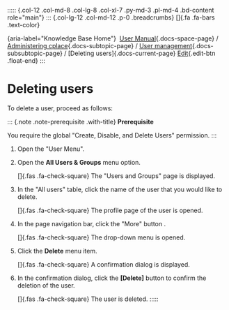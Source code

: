 ::::: {.col-12 .col-md-8 .col-lg-8 .col-xl-7 .py-md-3 .pl-md-4 .bd-content role="main"}
::: {.col-lg-12 .col-md-12 .p-0 .breadcrumbs}
[]{.fa .fa-bars .text-color}

[](https://docs.cplace.io/){aria-label="Knowledge Base Home"}  [User
Manual](/user-manual-en/){.docs-space-page} / [Administering
cplace](/user-manual-en/cplace-administrieren/){.docs-subtopic-page} /
[User
management](/user-manual-en/cplace-administrieren/benutzerverwaltung/){.docs-subsubtopic-page}
/ [Deleting users]{.docs-current-page} [
Edit](https://github.com/collaborationfactory/cplace-doc-user-enu/blob/release/25.2/cplace-administrieren/benutzerverwaltung/benutzer-loeschen.md){.edit-btn
.float-end}
:::

# Deleting users

To delete a user, proceed as follows:

::: {.note .note-prerequisite .with-title}
**Prerequisite**

You require the global "Create, Disable, and Delete Users" permission.
:::

1.  Open the "User Menu".

2.  Open the **All Users & Groups** menu option.

    []{.fas .fa-check-square} The "Users and Groups" page is displayed.

3.  In the "All users" table, click the name of the user that you would
    like to delete.

    []{.fas .fa-check-square} The profile page of the user is opened.

4.  In the page navigation bar, click the "More" button .

    []{.fas .fa-check-square} The drop-down menu is opened.

5.  Click the **Delete** menu item.

    []{.fas .fa-check-square} A confirmation dialog is displayed.

6.  In the confirmation dialog, click the **\[Delete\]** button to
    confirm the deletion of the user.

    []{.fas .fa-check-square} The user is deleted.
:::::
